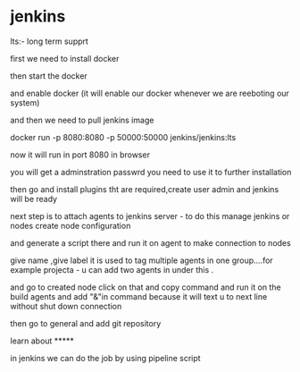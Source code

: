 # jenkins
lts:- long term supprt

first we need to install docker

then start the docker

and enable docker (it will enable our docker whenever we are reeboting our system)

and then we need to pull jenkins image

docker run -p 8080:8080 -p 50000:50000 jenkins/jenkins:lts

now it will run in port 8080 in browser

you will get a adminstration passwrd you need to use it to further installation

then go and install plugins tht are required,create user admin and jenkins will be ready

next step is to attach agents to jenkins server - to do this manage jenkins or nodes create node configuration

and generate a script there and run it on agent to make connection to nodes

give name ,give label it is used to tag multiple agents in one group....for example projecta - u can add two agents in under this .

and go to created node click on that and copy command and run it on the build agents and add "&"in command because it will text u to next line without shut down connection

then go to general and add git repository

learn about ***** 

in jenkins we can do the job by using pipeline script

